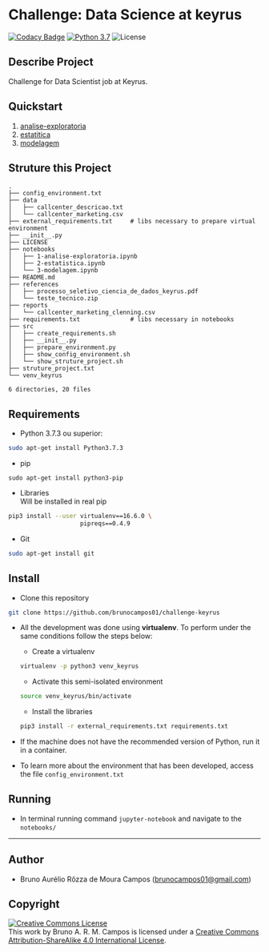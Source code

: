 # Challenge: Data Science at keyrus
[![Codacy Badge](https://api.codacy.com/project/badge/Grade/dc8f3d44dd67408db24f72c924e38005)](https://app.codacy.com/app/brunocampos01/challenge-keyrus?utm_source=github.com&utm_medium=referral&utm_content=brunocampos01/challenge-keyrus&utm_campaign=Badge_Grade_Dashboard)
[![Python 3.7](https://img.shields.io/badge/python-3.7-yellow.svg)](https://www.python.org/downloads/release/python-371/)
![License](https://img.shields.io/badge/Code%20License-MIT-blue.svg)

## Describe Project
Challenge for Data Scientist job at Keyrus.

## Quickstart
1. [analise-exploratoria](https://github.com/brunocampos01/challenge-keyrus/blob/master/notebooks/1-analise-exploratoria.ipynb)
2. [estatitica](https://github.com/brunocampos01/challenge-keyrus/blob/master/notebooks/2-estatistica.ipynb)
3. [modelagem](https://github.com/brunocampos01/challenge-keyrus/blob/master/notebooks/3-modelagem.ipynb)

## Struture this Project
```
.
├── config_environment.txt
├── data
│   ├── callcenter_descricao.txt
│   └── callcenter_marketing.csv
├── external_requirements.txt     # libs necessary to prepare virtual environment
├── __init__.py
├── LICENSE
├── notebooks
│   ├── 1-analise-exploratoria.ipynb
│   ├── 2-estatistica.ipynb
│   └── 3-modelagem.ipynb
├── README.md
├── references
│   ├── processo_seletivo_ciencia_de_dados_keyrus.pdf
│   └── teste_tecnico.zip
├── reports
│   └── callcenter_marketing_clenning.csv
├── requirements.txt              # libs necessary in notebooks
├── src
│   ├── create_requirements.sh
│   ├── __init__.py
│   ├── prepare_environment.py
│   ├── show_config_environment.sh
│   └── show_struture_project.sh
├── struture_project.txt
└── venv_keyrus

6 directories, 20 files
```

## Requirements
- Python 3.7.3 ou superior:<br/>
```sh
sudo apt-get install Python3.7.3
```

- pip
```
sudo apt-get install python3-pip
```

- Libraries<br/>
Will be installed in real pip
```sh
pip3 install --user virtualenv==16.6.0 \
                    pipreqs==0.4.9
```

- Git
```sh
sudo apt-get install git
```

## Install
- Clone this repository
```sh
git clone https://github.com/brunocampos01/challenge-keyrus
```

- All the development was done using **virtualenv**. To perform under the same conditions follow the steps below:
  - Create a virtualenv
  ```sh
  virtualenv -p python3 venv_keyrus
  ```

  - Activate this semi-isolated environment
  ```sh
  source venv_keyrus/bin/activate
  ```

  - Install the libraries
  ```sh
  pip3 install -r external_requirements.txt requirements.txt
  ```

- If the machine does not have the recommended version of Python, run it in a container.


- To learn more about the environment that has been developed, access the file `config_environment.txt`

## Running
- In terminal running command `jupyter-notebook` and navigate to the `notebooks/`

---

## Author
- Bruno Aurélio Rôzza de Moura Campos (brunocampos01@gmail.com)

## Copyright
<a rel="license" href="http://creativecommons.org/licenses/by-sa/4.0/"><img alt="Creative Commons License" style="border-width:0" src="https://i.creativecommons.org/l/by-sa/4.0/88x31.png" /></a><br />This work by <span xmlns:cc="http://creativecommons.org/ns#" property="cc:attributionName">Bruno A. R. M. Campos</span> is licensed under a <a rel="license" href="http://creativecommons.org/licenses/by-sa/4.0/">Creative Commons Attribution-ShareAlike 4.0 International License</a>.
